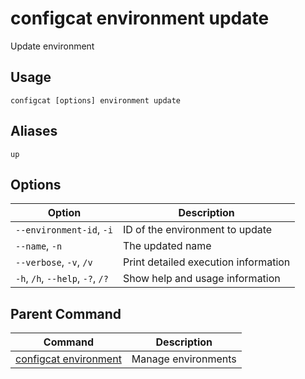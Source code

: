 # configcat environment update
Update environment
## Usage
```
configcat [options] environment update
```
## Aliases
`up`
## Options
| Option | Description |
| ------ | ----------- |
| `--environment-id`, `-i` | ID of the environment to update |
| `--name`, `-n` | The updated name |
| `--verbose`, `-v`, `/v` | Print detailed execution information |
| `-h`, `/h`, `--help`, `-?`, `/?` | Show help and usage information |
## Parent Command
| Command | Description |
| ------ | ----------- |
| [configcat environment](configcat-environment.md) | Manage environments |
